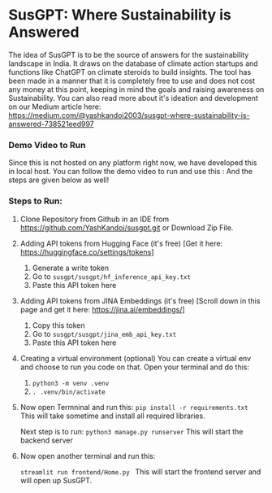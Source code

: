 # SusGPT: Where Sustainability is Answered

The idea of SusGPT is to be the source of answers for the sustainability landscape in India. It draws on the database of climate action startups and functions like ChatGPT on climate steroids to build insights. The tool has been made in a manner that it is completely free to use and does not cost any money at this point, keeping in mind the goals and raising awareness on Sustainability.
You can also read more about it's ideation and development on our Medium article here: https://medium.com/@yashkandoi2003/susgpt-where-sustainability-is-answered-738521eed997

### Demo Video to Run
Since this is not hosted on any platform right now, we have developed this in local host. 
You can follow the demo video to run and use this : 
And the steps are given below as well!

### Steps to Run:

1. Clone Repository from Github in an IDE from https://github.com/YashKandoi/susgpt.git or Download Zip File.

3. Adding API tokens from Hugging Face (it's free) [Get it here: https://huggingface.co/settings/tokens]
    1. Generate a write token
    2. Go to ```susgpt/susgpt/hf_inference_api_key.txt```
    3. Paste this API token here

4. Adding API tokens from JINA Embeddings (it's free) [Scroll down in this page and get it here: https://jina.ai/embeddings/]
    1. Copy this token
    2. Go to ```susgpt/susgpt/jina_emb_api_key.txt```
    3. Paste this API token here

5. Creating a virtual environment (optional)
   You can create a virtual env and choose to run you code on that. Open your terminal and do this:
   1. ```python3 -m venv .venv```
   2. ```. .venv/bin/activate```

7. Now open Termninal and run this:
     ```pip install -r requirements.txt```
    This will take sometime and install all required libraries.

    Next step is to run:
    ```python3 manage.py runserver```
    This will start the backend server

8. Now open another terminal and run this:

    ```streamlit run frontend/Home.py ```
    This will start the frontend server and will open up SusGPT.


